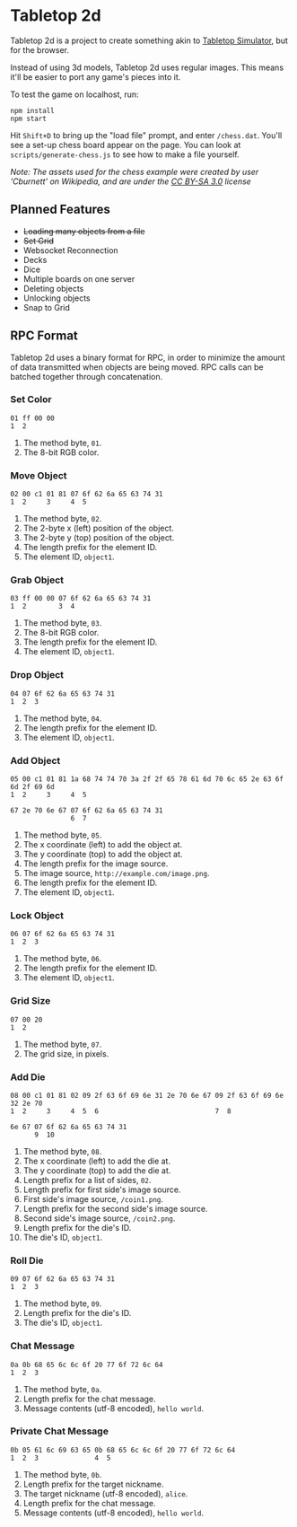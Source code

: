 # Tabletop 2d

Tabletop 2d is a project to create something akin to [Tabletop
Simulator](http://berserk-games.com/tabletop-simulator/), but for the browser.

Instead of using 3d models, Tabletop 2d uses regular images. This means it'll
be easier to port any game's pieces into it.

To test the game on localhost, run:

```
npm install
npm start
```

Hit `Shift+D` to bring up the "load file" prompt, and enter `/chess.dat`.
You'll see a set-up chess board appear on the page. You can look at
`scripts/generate-chess.js` to see how to make a file yourself.

_Note: The assets used for the chess example were created by user 'Cburnett' on
Wikipedia, and are under the [CC BY-SA
3.0](http://creativecommons.org/licenses/by-sa/3.0/) license_

## Planned Features

- ~~Loading many objects from a file~~
- ~~Set Grid~~
- Websocket Reconnection
- Decks
- Dice
- Multiple boards on one server
- Deleting objects
- Unlocking objects
- Snap to Grid

## RPC Format

Tabletop 2d uses a binary format for RPC, in order to minimize the amount of
data transmitted when objects are being moved. RPC calls can be batched
together through concatenation.

### Set Color

```
01 ff 00 00
1  2
```

1. The method byte, `01`.
2. The 8-bit RGB color.

### Move Object

```
02 00 c1 01 81 07 6f 62 6a 65 63 74 31
1  2     3     4  5
```

1. The method byte, `02`.
2. The 2-byte x (left) position of the object.
3. The 2-byte y (top) position of the object.
4. The length prefix for the element ID.
5. The element ID, `object1`.

### Grab Object

```
03 ff 00 00 07 6f 62 6a 65 63 74 31
1  2        3  4
```

1. The method byte, `03`.
2. The 8-bit RGB color.
3. The length prefix for the element ID.
4. The element ID, `object1`.

### Drop Object

```
04 07 6f 62 6a 65 63 74 31
1  2  3
```

1. The method byte, `04`.
2. The length prefix for the element ID.
3. The element ID, `object1`.

### Add Object

```
05 00 c1 01 81 1a 68 74 74 70 3a 2f 2f 65 78 61 6d 70 6c 65 2e 63 6f 6d 2f 69 6d
1  2     3     4  5

67 2e 70 6e 67 07 6f 62 6a 65 63 74 31
               6  7
```

1. The method byte, `05`.
2. The x coordinate (left) to add the object at.
3. The y coordinate (top) to add the object at.
4. The length prefix for the image source.
5. The image source, `http://example.com/image.png`.
6. The length prefix for the element ID.
7. The element ID, `object1`.

### Lock Object

```
06 07 6f 62 6a 65 63 74 31
1  2  3
```

1. The method byte, `06`.
2. The length prefix for the element ID.
3. The element ID, `object1`.

### Grid Size

```
07 00 20
1  2
```

1. The method byte, `07`.
2. The grid size, in pixels.

### Add Die

```
08 00 c1 01 81 02 09 2f 63 6f 69 6e 31 2e 70 6e 67 09 2f 63 6f 69 6e 32 2e 70 
1  2     3     4  5  6                             7  8

6e 67 07 6f 62 6a 65 63 74 31
      9  10
```

1. The method byte, `08`.
2. The x coordinate (left) to add the die at.
3. The y coordinate (top) to add the die at.
4. Length prefix for a list of sides, `02`.
5. Length prefix for first side's image source.
6. First side's image source, `/coin1.png`.
7. Length prefix for the second side's image source.
8. Second side's image source, `/coin2.png`.
9. Length prefix for the die's ID.
10. The die's ID, `object1`.

### Roll Die

```
09 07 6f 62 6a 65 63 74 31
1  2  3
```

1. The method byte, `09`.
2. Length prefix for the die's ID.
3. The die's ID, `object1`.

### Chat Message

```
0a 0b 68 65 6c 6c 6f 20 77 6f 72 6c 64
1  2  3
```

1. The method byte, `0a`.
2. Length prefix for the chat message.
3. Message contents (utf-8 encoded), `hello world`. 

### Private Chat Message

```
0b 05 61 6c 69 63 65 0b 68 65 6c 6c 6f 20 77 6f 72 6c 64
1  2  3              4  5
```

1. The method byte, `0b`.
2. Length prefix for the target nickname.
3. The target nickname (utf-8 encoded), `alice`.
4. Length prefix for the chat message.
5. Message contents (utf-8 encoded), `hello world`.
